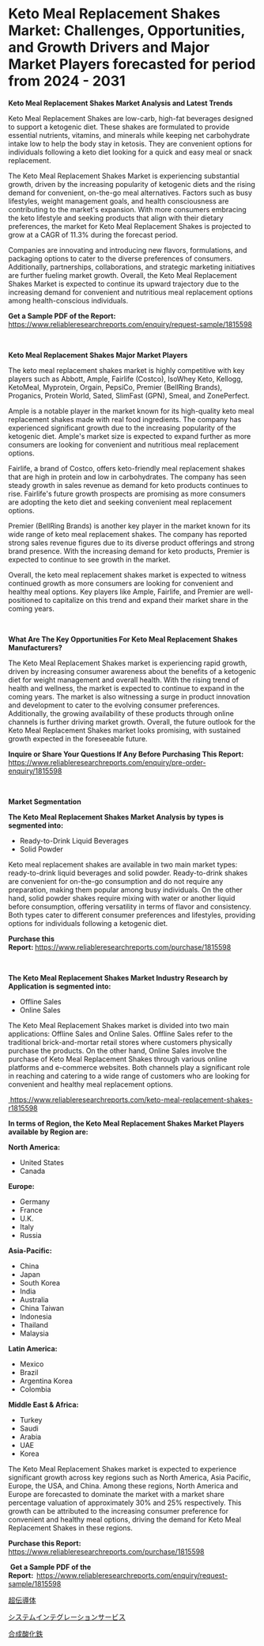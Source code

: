 <p><h1>Keto Meal Replacement Shakes Market: Challenges, Opportunities, and Growth Drivers and Major Market Players forecasted for period from 2024 - 2031</h1></p><p><strong>Keto Meal Replacement Shakes Market Analysis and Latest Trends</strong></p>
<p><p>Keto Meal Replacement Shakes are low-carb, high-fat beverages designed to support a ketogenic diet. These shakes are formulated to provide essential nutrients, vitamins, and minerals while keeping net carbohydrate intake low to help the body stay in ketosis. They are convenient options for individuals following a keto diet looking for a quick and easy meal or snack replacement.</p><p>The Keto Meal Replacement Shakes Market is experiencing substantial growth, driven by the increasing popularity of ketogenic diets and the rising demand for convenient, on-the-go meal alternatives. Factors such as busy lifestyles, weight management goals, and health consciousness are contributing to the market's expansion. With more consumers embracing the keto lifestyle and seeking products that align with their dietary preferences, the market for Keto Meal Replacement Shakes is projected to grow at a CAGR of 11.3% during the forecast period.</p><p>Companies are innovating and introducing new flavors, formulations, and packaging options to cater to the diverse preferences of consumers. Additionally, partnerships, collaborations, and strategic marketing initiatives are further fueling market growth. Overall, the Keto Meal Replacement Shakes Market is expected to continue its upward trajectory due to the increasing demand for convenient and nutritious meal replacement options among health-conscious individuals.</p></p>
<p><strong>Get a Sample PDF of the Report:&nbsp;</strong> <a href="https://www.reliableresearchreports.com/enquiry/request-sample/1815598">https://www.reliableresearchreports.com/enquiry/request-sample/1815598</a></p>
<p>&nbsp;</p>
<p><strong>Keto Meal Replacement Shakes Major Market Players</strong></p>
<p><p>The keto meal replacement shakes market is highly competitive with key players such as Abbott, Ample, Fairlife (Costco), IsoWhey Keto, Kellogg, KetoMeal, Myprotein, Orgain, PepsiCo, Premier (BellRing Brands), Proganics, Protein World, Sated, SlimFast (GPN), Smeal, and ZonePerfect. </p><p>Ample is a notable player in the market known for its high-quality keto meal replacement shakes made with real food ingredients. The company has experienced significant growth due to the increasing popularity of the ketogenic diet. Ample's market size is expected to expand further as more consumers are looking for convenient and nutritious meal replacement options.</p><p>Fairlife, a brand of Costco, offers keto-friendly meal replacement shakes that are high in protein and low in carbohydrates. The company has seen steady growth in sales revenue as demand for keto products continues to rise. Fairlife's future growth prospects are promising as more consumers are adopting the keto diet and seeking convenient meal replacement options.</p><p>Premier (BellRing Brands) is another key player in the market known for its wide range of keto meal replacement shakes. The company has reported strong sales revenue figures due to its diverse product offerings and strong brand presence. With the increasing demand for keto products, Premier is expected to continue to see growth in the market.</p><p>Overall, the keto meal replacement shakes market is expected to witness continued growth as more consumers are looking for convenient and healthy meal options. Key players like Ample, Fairlife, and Premier are well-positioned to capitalize on this trend and expand their market share in the coming years.</p></p>
<p>&nbsp;</p>
<p><strong>What Are The Key Opportunities For Keto Meal Replacement Shakes Manufacturers?</strong></p>
<p><p>The Keto Meal Replacement Shakes market is experiencing rapid growth, driven by increasing consumer awareness about the benefits of a ketogenic diet for weight management and overall health. With the rising trend of health and wellness, the market is expected to continue to expand in the coming years. The market is also witnessing a surge in product innovation and development to cater to the evolving consumer preferences. Additionally, the growing availability of these products through online channels is further driving market growth. Overall, the future outlook for the Keto Meal Replacement Shakes market looks promising, with sustained growth expected in the foreseeable future.</p></p>
<p><strong>Inquire or Share Your Questions If Any Before Purchasing This Report:</strong> <a href="https://www.reliableresearchreports.com/enquiry/pre-order-enquiry/1815598">https://www.reliableresearchreports.com/enquiry/pre-order-enquiry/1815598</a></p>
<p>&nbsp;</p>
<p><strong>Market Segmentation</strong></p>
<p><strong>The Keto Meal Replacement Shakes Market Analysis by types is segmented into:</strong></p>
<p><ul><li>Ready-to-Drink Liquid Beverages</li><li>Solid Powder</li></ul></p>
<p><p>Keto meal replacement shakes are available in two main market types: ready-to-drink liquid beverages and solid powder. Ready-to-drink shakes are convenient for on-the-go consumption and do not require any preparation, making them popular among busy individuals. On the other hand, solid powder shakes require mixing with water or another liquid before consumption, offering versatility in terms of flavor and consistency. Both types cater to different consumer preferences and lifestyles, providing options for individuals following a ketogenic diet.</p></p>
<p><strong>Purchase this Report:&nbsp;</strong><a href="https://www.reliableresearchreports.com/purchase/1815598">https://www.reliableresearchreports.com/purchase/1815598</a></p>
<p>&nbsp;</p>
<p><strong>The Keto Meal Replacement Shakes Market Industry Research by Application is segmented into:</strong></p>
<p><ul><li>Offline Sales</li><li>Online Sales</li></ul></p>
<p><p>The Keto Meal Replacement Shakes market is divided into two main applications: Offline Sales and Online Sales. Offline Sales refer to the traditional brick-and-mortar retail stores where customers physically purchase the products. On the other hand, Online Sales involve the purchase of Keto Meal Replacement Shakes through various online platforms and e-commerce websites. Both channels play a significant role in reaching and catering to a wide range of customers who are looking for convenient and healthy meal replacement options.</p></p>
<p><a href="https://www.reliableresearchreports.com/keto-meal-replacement-shakes-r1815598">&nbsp;https://www.reliableresearchreports.com/keto-meal-replacement-shakes-r1815598</a></p>
<p><strong>In terms of Region, the Keto Meal Replacement Shakes Market Players available by Region are:</strong></p>
<p>
    <p> <strong> North America: </strong>
        <ul>
            <li>United States</li>
            <li>Canada</li>
        </ul>
        </p> 
    <p> <strong> Europe: </strong>
        <ul>
            <li>Germany</li>
            <li>France</li>
            <li>U.K.</li>
            <li>Italy</li>
            <li>Russia</li>
        </ul>
        </p> 
    <p> <strong> Asia-Pacific: </strong>
        <ul>
            <li>China</li>
            <li>Japan</li>
            <li>South Korea</li>
            <li>India</li>
            <li>Australia</li>
            <li>China Taiwan</li>
            <li>Indonesia</li>
            <li>Thailand</li>
            <li>Malaysia</li>
        </ul>
        </p> 
    <p> <strong> Latin America: </strong>
        <ul>
            <li>Mexico</li>
            <li>Brazil</li>
            <li>Argentina Korea</li>
            <li>Colombia</li>
        </ul>
        </p> 
    <p> <strong> Middle East & Africa: </strong>
        <ul>
            <li>Turkey</li>
            <li>Saudi</li>
            <li>Arabia</li>
            <li>UAE</li>
            <li>Korea</li>
        </ul>
    </p>
    </p>
<p><p>The Keto Meal Replacement Shakes market is expected to experience significant growth across key regions such as North America, Asia Pacific, Europe, the USA, and China. Among these regions, North America and Europe are forecasted to dominate the market with a market share percentage valuation of approximately 30% and 25% respectively. This growth can be attributed to the increasing consumer preference for convenient and healthy meal options, driving the demand for Keto Meal Replacement Shakes in these regions.</p></p>
<p><strong>Purchase this Report: </strong><a href="https://www.reliableresearchreports.com/purchase/1815598">https://www.reliableresearchreports.com/purchase/1815598</a></p>
<p>&nbsp;<strong>Get a Sample PDF of the Report:&nbsp;&nbsp;</strong><a href="https://www.reliableresearchreports.com/enquiry/request-sample/1815598">https://www.reliableresearchreports.com/enquiry/request-sample/1815598</a></p>
<p><strong></strong></p>
<p><p><a href="https://github.com/oqoeusbvpadwjs08/Market-Research-Report-List-1/blob/main/147060217957.md">超伝導体</a></p><p><a href="https://github.com/oqoeusbvpadwjs08/Market-Research-Report-List-1/blob/main/768621617963.md">システムインテグレーションサービス</a></p><p><a href="https://github.com/CloydAbbott2023/Market-Research-Report-List-1/blob/main/282645217962.md">合成酸化鉄</a></p></p>